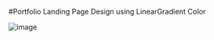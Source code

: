 #Portfolio Landing Page Design using LinearGradient  Color

![image](https://user-images.githubusercontent.com/70308228/226679891-b7e98dbf-0fd2-4070-97ba-c10d9c75b849.png)
